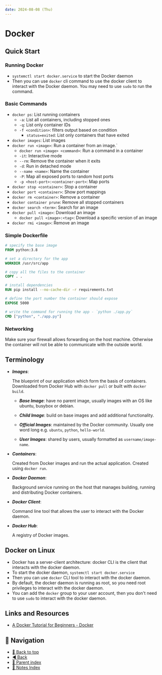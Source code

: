 ```yaml
---
date: 2024-08-08 (Thu)
---
```


# Docker

## Quick Start

### Running Docker

- `systemctl start docker.service` to start the Docker daemon
- Then you can use `docker` cli command to use the docker client to interact
  with the Docker daemon. You may need to use `sudo` to run the command.

### Basic Commands

- `docker ps`: List running containers
  - `-a`: List all containers, including stopped ones
  - `-q`: List only container IDs
  - `-f <condition>`: filters output based on condition
    - `status=exited`: List only containers that have exited
- `docker images`: List images
- `docker run <image>`: Run a container from an image.`
  - `docker run <image> <command>`: Run a command in a container
  - `-it`: Interactive mode
  - `--rm`: Remove the container when it exits
  - `-d`: Run in detached mode
  - `--name <name>`: Name the container
  - `-P`: Map all exposed ports to random host ports
  - `-p <host-port>:<container-port>`: Map ports
- `docker stop <container>`: Stop a container
- `docker port <container>`: Show port mappings
- `docker rm <container>`: Remove a container
- `docker container prune`: Remove all stopped containers
- `docker search <term>`: Search for an image
- `docker pull <image>`: Download an image
  - `docker pull <image>:<tag>`: Download a specific version of an image
- `docker rmi <image>`: Remove an image

### Simple Dockerfile

```dockerfile
# specify the base image
FROM python:3.8

# set a directory for the app
WORKDIR /usr/src/app

# copy all the files to the container
COPY . .

# install dependencies
RUN pip install --no-cache-dir -r requirements.txt

# define the port number the container should expose
EXPOSE 5000

# write the command for running the app - `python ./app.py`
CMD ["python", "./app.py"]
```

### Networking

Make sure your firewall allows forwarding on the host machine. Otherwise the
container will not be able to communicate with the outside world.

## Terminology

- **_Images_**:

  The blueprint of our application which form the basis of containers.
  Downloaded from Docker Hub with `docker pull` or built with `docker build`.

  - **_Base Image_**: have no parent image, usually images with an OS like
    ubuntu, busybox or debian.

  - **_Child Image_**: build on base images and add additional functionality.

  - **_Official Images_**: maintained by the Docker community. Usually one word
    long e.g. `ubuntu`, `python`, `hello-world`.

  - **_User Images_**: shared by users, usually formatted as
    `username/image-name`.

- **_Containers_**:

  Created from Docker images and run the actual application. Created using
  `docker run`.

- **_Docker Daemon_**:

  Background service running on the host that manages building, running and
  distributing Docker containers.

- **_Docker Client_**:

  Command line tool that allows the user to interact with the Docker daemon.

- **_Docker Hub_**:

  A registry of Docker images.

## Docker on Linux

- Docker has a server-client architecture: docker CLI is the client that
  interacts with the docker daemon.
- To start the docker daemon, `systemctl start docker.service`
- Then you can use `docker` CLI tool to interact with the docker daemon.
- By default, the docker daemon is running as root, so you need root privileges
  to interact with the docker daemon.
- You can add the `docker` group to your user account, then you don't need to
  use `sudo` to interact with the docker daemon.

## Links and Resources

- [A Docker Tutorial for Beginners - Docker](https://docker-curriculum.com/)

## 🧭 Navigation

- [🔼 Back to top](#docker)
- [◀️ Back](../../index.md)
- [🔖 Parent index](../../index.md)
- [📑 Notes Index](../../index.md)
